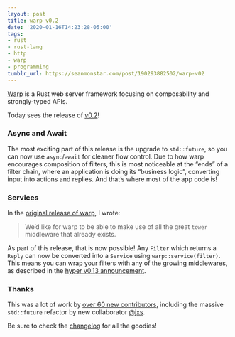 ```yaml
---
layout: post
title: warp v0.2
date: '2020-01-16T14:23:28-05:00'
tags:
- rust
- rust-lang
- http
- warp
- programming
tumblr_url: https://seanmonstar.com/post/190293882502/warp-v02
---
```

[Warp](https://crates.io/crates/warp) is a Rust web server framework focusing on composability and strongly-typed APIs.

Today sees the release of [v0.2](https://github.com/seanmonstar/warp/releases/tag/v0.2.0)!

### Async and Await

The most exciting part of this release is the upgrade to `std::future`, so you can now use `async`/`await` for cleaner flow control. Due to how warp encourages composition of filters, this is most noticeable at the “ends” of a filter chain, where an application is doing its “business logic”, converting input into actions and replies. And that’s where most of the app code is!

### Services

In the [original release of warp](https://seanmonstar.com/blog/2018-08-01-warp/), I wrote:

> We’d like for warp to be able to make use of all the great `tower` middleware that already exists.

As part of this release, that is now possible! Any `Filter` which returns a `Reply` can now be converted into a `Service` using `warp::service(filter)`. This means you can wrap your filters with any of the growing middlewares, as described in the [hyper v0.13 announcement](https://seanmonstar.com/blog/2019-12-10-hyper-v013/).

### Thanks

This was a lot of work by [over 60 new contributors](https://github.com/seanmonstar/warp/graphs/contributors), including the massive `std::future` refactor by new collaborator [@jxs](https://github.com/jxs).

Be sure to check the [changelog](https://github.com/seanmonstar/warp/releases/tag/v0.2.0) for all the goodies!


